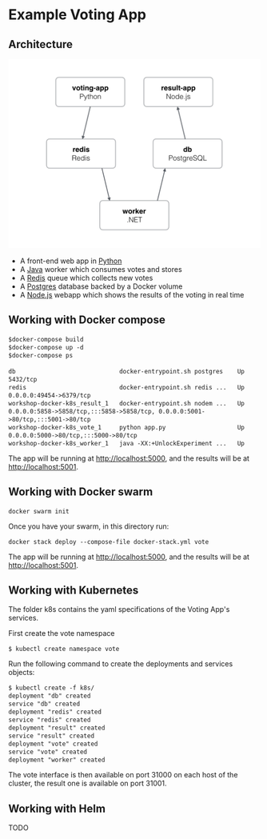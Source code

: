 # Example Voting App

## Architecture

![Architecture diagram](architecture.png)

- A front-end web app in [Python](/vote)
- A [Java](/worker) worker which consumes votes and stores
- A [Redis](https://hub.docker.com/_/redis/) queue which collects new votes
- A [Postgres](https://hub.docker.com/_/postgres/) database backed by a Docker volume
- A [Node.js](/result) webapp which shows the results of the voting in real time

## Working with Docker compose

```
$docker-compose build
$docker-compose up -d
$docker-compose ps

db                             docker-entrypoint.sh postgres    Up      5432/tcp
redis                          docker-entrypoint.sh redis ...   Up      0.0.0.0:49454->6379/tcp
workshop-docker-k8s_result_1   docker-entrypoint.sh nodem ...   Up      0.0.0.0:5858->5858/tcp,:::5858->5858/tcp, 0.0.0.0:5001->80/tcp,:::5001->80/tcp
workshop-docker-k8s_vote_1     python app.py                    Up      0.0.0.0:5000->80/tcp,:::5000->80/tcp
workshop-docker-k8s_worker_1   java -XX:+UnlockExperiment ...   Up
```

The app will be running at [http://localhost:5000](http://localhost:5000), and the results will be at [http://localhost:5001](http://localhost:5001).

## Working with Docker swarm

```
docker swarm init
```

Once you have your swarm, in this directory run:

```
docker stack deploy --compose-file docker-stack.yml vote
```

The app will be running at [http://localhost:5000](http://localhost:5000), and the results will be at [http://localhost:5001](http://localhost:5001).

## Working with Kubernetes

The folder k8s contains the yaml specifications of the Voting App's services.

First create the vote namespace

```
$ kubectl create namespace vote
```

Run the following command to create the deployments and services objects:

```
$ kubectl create -f k8s/
deployment "db" created
service "db" created
deployment "redis" created
service "redis" created
deployment "result" created
service "result" created
deployment "vote" created
service "vote" created
deployment "worker" created
```

The vote interface is then available on port 31000 on each host of the cluster, the result one is available on port 31001.

## Working with Helm

TODO
